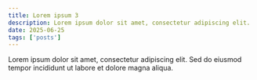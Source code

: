 ```yaml
---
title: Lorem ipsum 3
description: Lorem ipsum dolor sit amet, consectetur adipiscing elit.
date: 2025-06-25
tags: ['posts']
---
```


Lorem ipsum dolor sit amet, consectetur adipiscing elit. Sed do eiusmod tempor incididunt ut labore et dolore magna aliqua.
